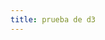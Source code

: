 ```yaml
---
title: prueba de d3
---
```


<script src="https://d3js.org/d3.v4.min.js"></script>
<script>

var width = 960,
    height = 136,
    cellSize = 17;

var formatPercent = d3.format(".1%");

var color = d3.scaleQuantize()
    .domain([-0.05, 0.05])
    .range(["#a50026", "#d73027", "#f46d43", "#fdae61", "#fee08b", "#ffffbf", "#d9ef8b", "#a6d96a", "#66bd63", "#1a9850", "#006837"]);

var svg = d3.select("body")
  .selectAll("svg")
  .data(d3.range(1990, 2011))
  .enter().append("svg")
    .attr("width", width)
    .attr("height", height)
  .append("g")
    .attr("transform", "translate(" + ((width - cellSize * 53) / 2) + "," + (height - cellSize * 7 - 1) + ")");

svg.append("text")
    .attr("transform", "translate(-6," + cellSize * 3.5 + ")rotate(-90)")
    .attr("font-family", "sans-serif")
    .attr("font-size", 10)
    .attr("text-anchor", "middle")
    .text(function(d) { return d; });

var rect = svg.append("g")
    .attr("fill", "none")
    .attr("stroke", "#ccc")
  .selectAll("rect")
  .data(function(d) { return d3.timeDays(new Date(d, 0, 1), new Date(d + 1, 0, 1)); })
  .enter().append("rect")
    .attr("width", cellSize)
    .attr("height", cellSize)
    .attr("x", function(d) { return d3.timeWeek.count(d3.timeYear(d), d) * cellSize; })
    .attr("y", function(d) { return d.getDay() * cellSize; })
    .datum(d3.timeFormat("%Y-%m-%d"));

svg.append("g")
    .attr("fill", "none")
    .attr("stroke", "#000")
  .selectAll("path")
  .data(function(d) { return d3.timeMonths(new Date(d, 0, 1), new Date(d + 1, 0, 1)); })
  .enter().append("path")
    .attr("d", pathMonth);

d3.csv("dji.csv", function(error, csv) {
  if (error) throw error;

  var data = d3.nest()
      .key(function(d) { return d.Date; })
      .rollup(function(d) { return (d[0].Close - d[0].Open) / d[0].Open; })
    .object(csv);

  rect.filter(function(d) { return d in data; })
      .attr("fill", function(d) { return color(data[d]); })
    .append("title")
      .text(function(d) { return d + ": " + formatPercent(data[d]); });
});

function pathMonth(t0) {
  var t1 = new Date(t0.getFullYear(), t0.getMonth() + 1, 0),
      d0 = t0.getDay(), w0 = d3.timeWeek.count(d3.timeYear(t0), t0),
      d1 = t1.getDay(), w1 = d3.timeWeek.count(d3.timeYear(t1), t1);
  return "M" + (w0 + 1) * cellSize + "," + d0 * cellSize
      + "H" + w0 * cellSize + "V" + 7 * cellSize
      + "H" + w1 * cellSize + "V" + (d1 + 1) * cellSize
      + "H" + (w1 + 1) * cellSize + "V" + 0
      + "H" + (w0 + 1) * cellSize + "Z";
}

</script>
